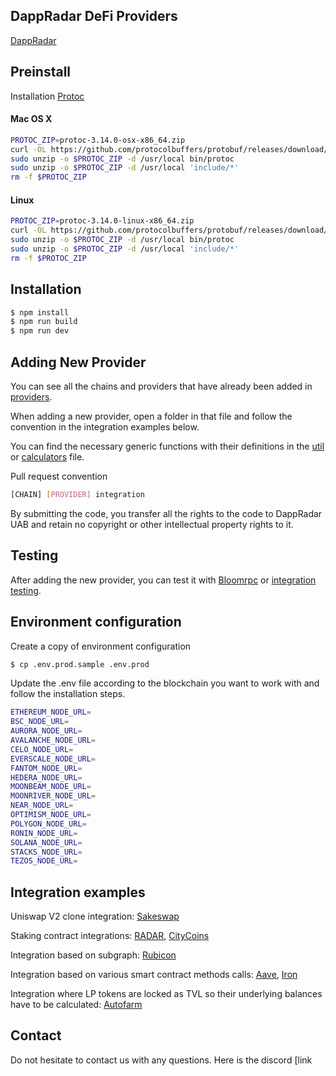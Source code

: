 ## DappRadar DeFi Providers

[DappRadar](https://dappradar.com/)

## Preinstall

Installation [Protoc](http://google.github.io/proto-lens/installing-protoc.html)

#### Mac OS X
```bash
PROTOC_ZIP=protoc-3.14.0-osx-x86_64.zip
curl -OL https://github.com/protocolbuffers/protobuf/releases/download/v3.14.0/$PROTOC_ZIP
sudo unzip -o $PROTOC_ZIP -d /usr/local bin/protoc
sudo unzip -o $PROTOC_ZIP -d /usr/local 'include/*'
rm -f $PROTOC_ZIP
```

#### Linux
```bash
PROTOC_ZIP=protoc-3.14.0-linux-x86_64.zip
curl -OL https://github.com/protocolbuffers/protobuf/releases/download/v3.14.0/$PROTOC_ZIP
sudo unzip -o $PROTOC_ZIP -d /usr/local bin/protoc
sudo unzip -o $PROTOC_ZIP -d /usr/local 'include/*'
rm -f $PROTOC_ZIP
```
## Installation

```bash
$ npm install
$ npm run build
$ npm run dev
```

## Adding New Provider

You can see all the chains and providers that have already been added in [providers](https://github.com/dappradar/dappradar-defi-providers/tree/master/src/factory/providers).

When adding a new provider, open a folder in that file and follow the convention in the integration examples below.

You can find the necessary generic functions with their definitions in the [util](https://github.com/dappradar/dappradar-defi-providers/blob/master/src/util/blockchainUtil.ts) or [calculators](https://github.com/dappradar/dappradar-defi-providers/tree/master/src/util/calculators) file.

Pull request convention

```bash
[CHAIN] [PROVIDER] integration
```

By submitting the code, you transfer all the rights to the code to DappRadar UAB and retain no copyright or other intellectual property rights to it.

## Testing

After adding the new provider, you can test it with [Bloomrpc](https://github.com/bloomrpc/bloomrpc) or [integration testing](https://github.com/dappradar/dappradar-defi-providers/blob/master/src/factory/factory.spec.ts).

## Environment configuration

Create a copy of environment configuration

```bash
$ cp .env.prod.sample .env.prod
```

Update the .env file according to the blockchain you want to work with and follow the installation steps.

```bash
ETHEREUM_NODE_URL=
BSC_NODE_URL=
AURORA_NODE_URL=
AVALANCHE_NODE_URL=
CELO_NODE_URL=
EVERSCALE_NODE_URL=
FANTOM_NODE_URL=
HEDERA_NODE_URL=
MOONBEAM_NODE_URL=
MOONRIVER_NODE_URL=
NEAR_NODE_URL=
OPTIMISM_NODE_URL=
POLYGON_NODE_URL=
RONIN_NODE_URL=
SOLANA_NODE_URL=
STACKS_NODE_URL=
TEZOS_NODE_URL=
```

## Integration examples

Uniswap V2 clone integration: [Sakeswap](https://github.com/dappradar/dappradar-defi-providers/tree/master/src/factory/providers/ethereum/sakeswap)

Staking contract integrations: [RADAR](https://github.com/dappradar/dappradar-defi-providers/tree/master/src/factory/providers/ethereum/radarstaking), [CityCoins](https://github.com/dappradar/dappradar-defi-providers/tree/master/src/factory/providers/stacks/citycoins)

Integration based on subgraph: [Rubicon](https://github.com/dappradar/dappradar-defi-providers/tree/master/src/factory/providers/optimism/rubicon)

Integration based on various smart contract methods calls: [Aave](https://github.com/dappradar/dappradar-defi-providers/tree/master/src/factory/providers/avalanche/aave), [Iron](https://github.com/dappradar/dappradar-defi-providers/tree/master/src/factory/providers/polygon/iron)

Integration where LP tokens are locked as TVL so their underlying balances have to be calculated: [Autofarm](https://github.com/dappradar/dappradar-defi-providers/tree/master/src/factory/providers/bsc/autofarm)

## Contact

Do not hesitate to contact us with any questions. Here is the discord [link
